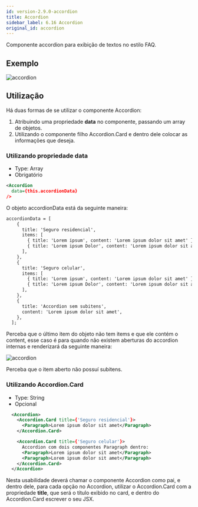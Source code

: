 ```yaml
---
id: version-2.9.0-accordion
title: Accordion
sidebar_label: 6.16 Accordion
original_id: accordion
---
```


Componente accordion para exibição de textos no estilo FAQ.

## Exemplo

![accordion](assets/images_components/v2.0.0/accordion.jpg)

## Utilização

Há duas formas de se utilizar o componente Accordion:

1. Atribuindo uma propriedade **data** no componente, passando um array de objetos.
2. Utilizando o componente filho Accordion.Card e dentro dele colocar as informações que deseja.

### Utilizando propriedade data

- Type: Array
- Obrigatório

```xml
<Accordion
  data={this.accordionData}
/>
```

O objeto accordionData está da seguinte maneira:

```xml
accordionData = [
    {
      title: 'Seguro residencial',
      items: [
        { title: 'Lorem ipsum', content: 'Lorem ipsum dolor sit amet' },
        { title: 'Lorem ipsum Dolor', content: 'Lorem ipsum dolor sit amet' },
      ],
    },
    {
      title: 'Seguro celular',
      items: [
        { title: 'Lorem ipsum', content: 'Lorem ipsum dolor sit amet' },
        { title: 'Lorem ipsum Dolor', content: 'Lorem ipsum dolor sit amet' },
      ],
    },
    {
      title: 'Accordion sem subitens',
      content: 'Lorem ipsum dolor sit amet',
    },
  ];
```

Perceba que o último item do objeto não tem items e que ele contém o content, esse caso é para quando não existem aberturas do accordion internas e renderizará da seguinte maneira:

![accordion](assets/images_components/v2.0.0/accordion-content.jpg)

Perceba que o item aberto não possuí subitens.

### Utilizando Accordion.Card

- Type: String
- Opcional

```xml
  <Accordion>
    <Accordion.Card title={'Seguro residencial'}>
      <Paragraph>Lorem ipsum dolor sit amet</Paragraph>
    </Accordion.Card>

    <Accordion.Card title={'Seguro celular'}>
      Accordion com dois componentes Paragraph dentro:
      <Paragraph>Lorem ipsum dolor sit amet</Paragraph>
      <Paragraph>Lorem ipsum dolor sit amet</Paragraph>
    </Accordion.Card>
  </Accordion>
```

Nesta usabilidade deverá chamar o componente Accordion como pai, e dentro dele, para cada opção no Accordion, utilizar o Accordion.Card com a propriedade **title**, que será o título exibido no card, e dentro do Accordion.Card escrever o seu JSX.

